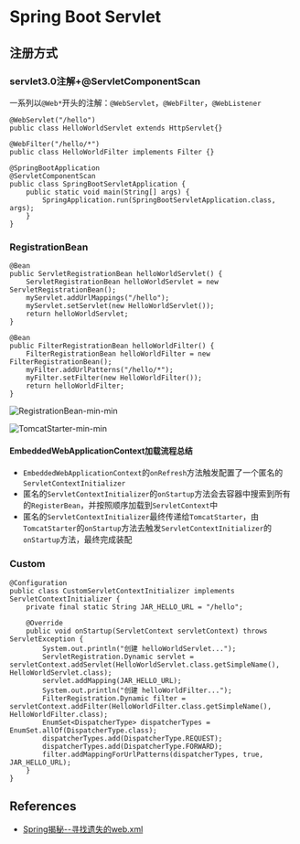 # Spring Boot Servlet

## 注册方式
### servlet3.0注解+@ServletComponentScan
一系列以`@Web*`开头的注解：`@WebServlet`，`@WebFilter`，`@WebListener`
```
@WebServlet("/hello")
public class HelloWorldServlet extends HttpServlet{}
```
```
@WebFilter("/hello/*")
public class HelloWorldFilter implements Filter {}
```
```
@SpringBootApplication
@ServletComponentScan
public class SpringBootServletApplication {
	public static void main(String[] args) {
		SpringApplication.run(SpringBootServletApplication.class, args);
	}
}
```

### RegistrationBean
```
@Bean
public ServletRegistrationBean helloWorldServlet() {
	ServletRegistrationBean helloWorldServlet = new ServletRegistrationBean();
	myServlet.addUrlMappings("/hello");
	myServlet.setServlet(new HelloWorldServlet());
	return helloWorldServlet;
}

@Bean
public FilterRegistrationBean helloWorldFilter() {
	FilterRegistrationBean helloWorldFilter = new FilterRegistrationBean();
	myFilter.addUrlPatterns("/hello/*");
	myFilter.setFilter(new HelloWorldFilter());
	return helloWorldFilter;
}
```

![RegistrationBean-min-min](https://s0.wailian.download/2019/07/01/RegistrationBean-min-min.png)

![TomcatStarter-min-min](https://s0.wailian.download/2019/07/01/TomcatStarter-min-min.png)

#### EmbeddedWebApplicationContext加载流程总结
- `EmbeddedWebApplicationContext`的`onRefresh`方法触发配置了一个匿名的`ServletContextInitializer`
- 匿名的`ServletContextInitializer`的`onStartup`方法会去容器中搜索到所有的`RegisterBean`，并按照顺序加载到`ServletContext`中
- 匿名的`ServletContextInitializer`最终传递给`TomcatStarter`，由`TomcatStarter`的`onStartup`方法去触发`ServletContextInitializer`的`onStartup`方法，最终完成装配

### Custom
```
@Configuration
public class CustomServletContextInitializer implements ServletContextInitializer {
	private final static String JAR_HELLO_URL = "/hello";
	
	@Override
	public void onStartup(ServletContext servletContext) throws ServletException {
		System.out.println("创建 helloWorldServlet...");
		ServletRegistration.Dynamic servlet = servletContext.addServlet(HelloWorldServlet.class.getSimpleName(), HelloWorldServlet.class);
		servlet.addMapping(JAR_HELLO_URL);
		System.out.println("创建 helloWorldFilter...");
		FilterRegistration.Dynamic filter = servletContext.addFilter(HelloWorldFilter.class.getSimpleName(), HelloWorldFilter.class);
		EnumSet<DispatcherType> dispatcherTypes = EnumSet.allOf(DispatcherType.class);
		dispatcherTypes.add(DispatcherType.REQUEST);
		dispatcherTypes.add(DispatcherType.FORWARD);
		filter.addMappingForUrlPatterns(dispatcherTypes, true, JAR_HELLO_URL);
	}
}
```

## References
- [Spring揭秘--寻找遗失的web.xml](https://www.cnkirito.moe/servlet-explore/)
